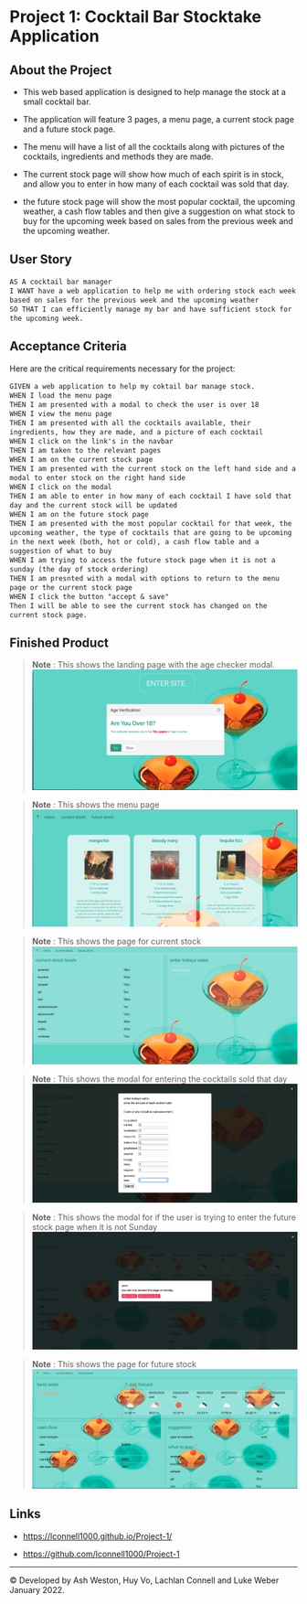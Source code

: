 # Project 1: Cocktail Bar Stocktake Application

## About the Project

* This web based application is designed to help manage the stock at a small cocktail bar. 

* The application will feature 3 pages, a menu page, a current stock page and a future stock page. 

* The menu will have a list of all the cocktails along with pictures of the cocktails, ingredients and methods they are made.

* The current stock page will show how much of each spirit is in stock, and allow you to enter in how many of each cocktail was sold that day.

* the future stock page will show the most popular cocktail, the upcoming weather, a cash flow tables and then give a suggestion on what stock to buy for the upcoming week based on sales from the previous week and the upcoming weather.


## User Story

```
AS A cocktail bar manager
I WANT have a web application to help me with ordering stock each week based on sales for the previous week and the upcoming weather
SO THAT I can efficiently manage my bar and have sufficient stock for the upcoming week.
```


## Acceptance Criteria

Here are the critical requirements necessary for the project:

```
GIVEN a web application to help my coktail bar manage stock.
WHEN I load the menu page
THEN I am presented with a modal to check the user is over 18
WHEN I view the menu page
THEN I am presented with all the cocktails available, their ingredients, how they are made, and a picture of each cocktail
WHEN I click on the link's in the navbar
THEN I am taken to the relevant pages
WHEN I am on the current stock page
THEN I am presented with the current stock on the left hand side and a modal to enter stock on the right hand side
WHEN I click on the modal
THEN I am able to enter in how many of each cocktail I have sold that day and the current stock will be updated
WHEN I am on the future stock page
THEN I am presented with the most popular cocktail for that week, the upcoming weather, the type of cocktails that are going to be upcoming in the next week (both, hot or cold), a cash flow table and a suggestion of what to buy
WHEN I am trying to access the future stock page when it is not a sunday (the day of stock ordering)
THEN I am presnted with a modal with options to return to the menu page or the current stock page
WHEN I click the button "accept & save"
Then I will be able to see the current stock has changed on the current stock page.
```

## Finished Product

> **Note** : This shows the landing page with the age checker modal.
![This shows the landing page with the age checker modal.](./assets/images/Screenshotlanding.png)

> **Note** : This shows the menu page
![This shows the menu page.](./assets/images/Screenshotmenu.png)

> **Note** : This shows the page for current stock
![This shows the page for current stock.](./assets/images/Screenshotcurrentstock.png)

> **Note** : This shows the modal for entering the cocktails sold that day
![This shows the modal for entering the cocktails sold that day.](./assets/images/Screenshotsales.png)

> **Note** : This shows the modal for if the user is trying to enter the future stock page when it is not Sunday
![This shows the modal for if the user is trying to enter the future stock page when it is not Sunday.](./assets/images/ScreenshotSunday.png)

> **Note** : This shows the page for future stock
![This shows the page for future stock.](./assets/images/Screenshotfuturesales.png)







## Links


* https://lconnell1000.github.io/Project-1/

* https://github.com/lconnell1000/Project-1

- - -
© Developed by Ash Weston, Huy Vo, Lachlan Connell and Luke Weber January 2022.

